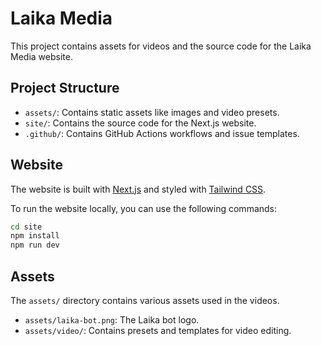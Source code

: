 # Laika Media

This project contains assets for videos and the source code for the Laika Media website.

## Project Structure

- `assets/`: Contains static assets like images and video presets.
- `site/`: Contains the source code for the Next.js website.
- `.github/`: Contains GitHub Actions workflows and issue templates.

## Website

The website is built with [Next.js](https://nextjs.org/) and styled with [Tailwind CSS](https://tailwindcss.com/).

To run the website locally, you can use the following commands:

```bash
cd site
npm install
npm run dev
```

## Assets

The `assets/` directory contains various assets used in the videos.

- `assets/laika-bot.png`: The Laika bot logo.
- `assets/video/`: Contains presets and templates for video editing.

